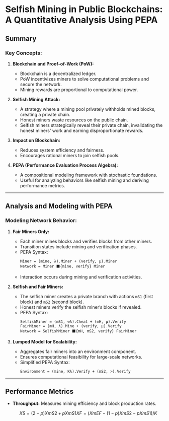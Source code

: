 # Selfish Mining in Public Blockchains: A Quantitative Analysis Using PEPA

## Summary

### Key Concepts:
1. **Blockchain and Proof-of-Work (PoW):**
   - Blockchain is a decentralized ledger.
   - PoW incentivizes miners to solve computational problems and secure the network.
   - Mining rewards are proportional to computational power.

2. **Selfish Mining Attack:**
   - A strategy where a mining pool privately withholds mined blocks, creating a private chain.
   - Honest miners waste resources on the public chain.
   - Selfish miners strategically reveal their private chain, invalidating the honest miners' work and earning disproportionate rewards.

3. **Impact on Blockchain:**
   - Reduces system efficiency and fairness.
   - Encourages rational miners to join selfish pools.

4. **PEPA (Performance Evaluation Process Algebra):**
   - A compositional modeling framework with stochastic foundations.
   - Useful for analyzing behaviors like selfish mining and deriving performance metrics.

---

## Analysis and Modeling with PEPA

### Modeling Network Behavior:
1. **Fair Miners Only:**
   - Each miner mines blocks and verifies blocks from other miners.
   - Transition states include mining and verification phases.
   - PEPA Syntax:
     ```pepa
     Miner = (mine, λ).Miner + (verify, μ).Miner
     Network = Miner ⬛{mine, verify} Miner
     ```
   - Interaction occurs during mining and verification activities.

2. **Selfish and Fair Miners:**
   - The selfish miner creates a private branch with actions `mS1` (first block) and `mS2` (second block).
   - Honest miners verify the selfish miner’s blocks if revealed.
   - PEPA Syntax:
     ```pepa
     SelfishMiner = (mS1, wλ).Cheat + (mH, μ).Verify
     FairMiner = (mH, λ).Mine + (verify, μ).Verify
     Network = SelfishMiner ⬛{mH, mS2, verify} FairMiner
     ```

3. **Lumped Model for Scalability:**
   - Aggregates fair miners into an environment component.
   - Ensures computational feasibility for large-scale networks.
   - Simplified PEPA Syntax:
     ```pepa
     Environment = (mine, Kλ).Verify + (mS2, >).Verify
     ```

---

## Performance Metrics
- **Throughput:** Measures mining efficiency and block production rates.
  ```math
  XS = (2 - p)XmS2 + pXmS1
  XF = (XmEF - (1 - p)XmS2 - pXmS1) / K
